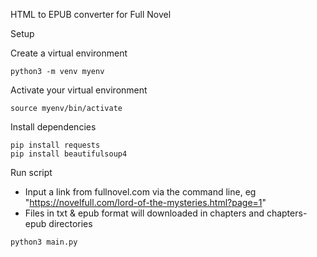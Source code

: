 HTML to EPUB converter for Full Novel

Setup 

Create a virtual environment
```
python3 -m venv myenv
```

Activate your virtual environment
```
source myenv/bin/activate
```
Install dependencies
```
pip install requests
pip install beautifulsoup4

```
Run script

- Input a link from fullnovel.com via the command line, eg "https://novelfull.com/lord-of-the-mysteries.html?page=1"
- Files in txt & epub format will downloaded in chapters and chapters-epub directories

```
python3 main.py
```

